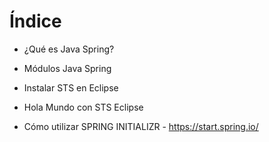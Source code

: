 

# Índice

* ¿Qué es Java Spring?
* Módulos Java Spring



* Instalar STS en Eclipse
* Hola Mundo con STS Eclipse


* Cómo utilizar SPRING INITIALIZR - https://start.spring.io/
